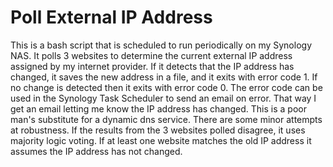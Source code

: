 # Poll External IP Address

This is a bash script that is scheduled to run periodically on my Synology NAS.  It polls 3 websites to determine the current external IP address assigned by my internet provider.  If it detects that the IP address has changed, it saves the new address in a file, and it exits with error code 1.  If no change is detected then it exits with error code 0.  The error code can be used in the Synology Task Scheduler to send an email on error.  That way I get an email letting me know the IP address has changed.  This is a poor man's substitute for a dynamic dns service.  There are some minor attempts at robustness.  If the results from the 3 websites polled disagree, it uses majority logic voting.  If at least one website matches the old IP address it assumes the IP address has not changed.    
